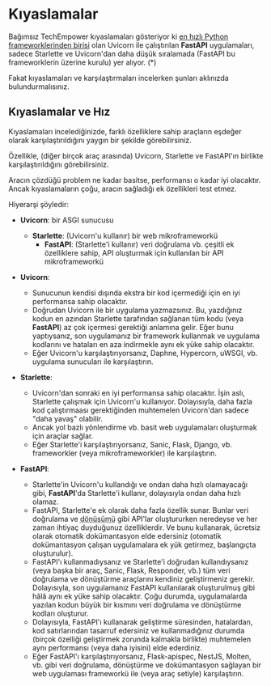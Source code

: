 # Kıyaslamalar

Bağımsız TechEmpower kıyaslamaları gösteriyor ki <a href="https://www.techempower.com/benchmarks/#section=test&runid=7464e520-0dc2-473d-bd34-dbdfd7e85911&hw=ph&test=query&l=zijzen-7" class="external-link" target="_blank">en hızlı Python frameworklerinden birisi</a> olan Uvicorn ile çalıştırılan **FastAPI** uygulamaları, sadece Starlette ve Uvicorn'dan daha düşük sıralamada (FastAPI bu frameworklerin üzerine kurulu) yer alıyor. (*)

Fakat kıyaslamaları ve karşılaştırmaları incelerken şunları aklınızda bulundurmalısınız.

## Kıyaslamalar ve Hız

Kıyaslamaları incelediğinizde, farklı özelliklere sahip araçların eşdeğer olarak karşılaştırıldığını yaygın bir şekilde görebilirsiniz.

Özellikle, (diğer birçok araç arasında) Uvicorn, Starlette ve FastAPI'ın birlikte karşılaştırıldığını görebilirsiniz.

Aracın çözdüğü problem ne kadar basitse, performansı o kadar iyi olacaktır. Ancak kıyaslamaların çoğu, aracın sağladığı ek özellikleri test etmez.

Hiyerarşi şöyledir:

* **Uvicorn**: bir ASGI sunucusu
    * **Starlette**: (Uvicorn'u kullanır) bir web mikroframeworkü
        * **FastAPI**: (Starlette'i kullanır) veri doğrulama vb. çeşitli ek özelliklere sahip, API oluşturmak için kullanılan bir API mikroframeworkü

* **Uvicorn**:
    * Sunucunun kendisi dışında ekstra bir kod içermediği için en iyi performansa sahip olacaktır.
    * Doğrudan Uvicorn ile bir uygulama yazmazsınız. Bu, yazdığınız kodun en azından Starlette tarafından sağlanan tüm kodu (veya **FastAPI**) az çok içermesi gerektiği anlamına gelir. Eğer bunu yaptıysanız, son uygulamanız bir framework kullanmak ve uygulama kodlarını ve hataları en aza indirmekle aynı ek yüke sahip olacaktır.
    * Eğer Uvicorn'u karşılaştırıyorsanız, Daphne, Hypercorn, uWSGI, vb. uygulama sunucuları ile karşılaştırın.
* **Starlette**:
    * Uvicorn'dan sonraki en iyi performansa sahip olacaktır. İşin aslı, Starlette çalışmak için Uvicorn'u kullanıyor. Dolayısıyla, daha fazla kod çalıştırmaası gerektiğinden muhtemelen Uvicorn'dan sadece "daha yavaş" olabilir.
    * Ancak yol bazlı yönlendirme vb. basit web uygulamaları oluşturmak için araçlar sağlar.
    * Eğer Starlette'i karşılaştırıyorsanız, Sanic, Flask, Django, vb. frameworkler (veya mikroframeworkler) ile karşılaştırın.
* **FastAPI**:
    * Starlette'in Uvicorn'u kullandığı ve ondan daha hızlı olamayacağı gibi, **FastAPI**'da Starlette'i kullanır, dolayısıyla ondan daha hızlı olamaz.
    * FastAPI, Starlette'e ek olarak daha fazla özellik sunar. Bunlar veri doğrulama ve <abbr title="Dönüşüm: serialization, parsing, marshalling olarak da biliniyor">dönüşümü</abbr> gibi API'lar oluştururken neredeyse ve her zaman ihtiyaç duyduğunuz özelliklerdir. Ve bunu kullanarak, ücretsiz olarak otomatik dokümantasyon elde edersiniz (otomatik dokümantasyon çalışan uygulamalara ek yük getirmez, başlangıçta oluşturulur).
    * FastAPI'ı kullanmadıysanız ve Starlette'i doğrudan kullandıysanız (veya başka bir araç, Sanic, Flask, Responder, vb.) tüm veri doğrulama ve dönüştürme araçlarını kendiniz geliştirmeniz gerekir. Dolayısıyla, son uygulamanız FastAPI kullanılarak oluşturulmuş gibi hâlâ aynı ek yüke sahip olacaktır. Çoğu durumda, uygulamalarda yazılan kodun büyük bir kısmını veri doğrulama ve dönüştürme kodları oluşturur.
    * Dolayısıyla, FastAPI'ı kullanarak geliştirme süresinden, hatalardan, kod satırlarından tasarruf edersiniz ve kullanmadığınız durumda (birçok özelliği geliştirmek zorunda kalmakla birlikte) muhtemelen aynı performansı (veya daha iyisini) elde ederdiniz.
    * Eğer FastAPI'ı karşılaştırıyorsanız, Flask-apispec, NestJS, Molten, vb. gibi veri doğrulama, dönüştürme ve dokümantasyon sağlayan bir web uygulaması frameworkü ile (veya araç setiyle) karşılaştırın.
